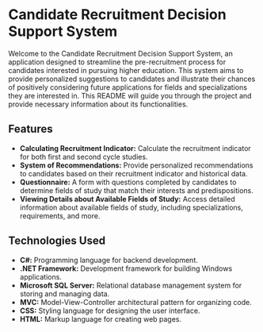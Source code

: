 # Candidate Recruitment Decision Support System

Welcome to the Candidate Recruitment Decision Support System, an application designed to streamline the pre-recruitment process for candidates interested in pursuing higher education. This system aims to provide personalized suggestions to candidates and illustrate their chances of positively considering future applications for fields and specializations they are interested in. This README will guide you through the project and provide necessary information about its functionalities.

## Features

- **Calculating Recruitment Indicator:** Calculate the recruitment indicator for both first and second cycle studies.
- **System of Recommendations:** Provide personalized recommendations to candidates based on their recruitment indicator and historical data.
- **Questionnaire:** A form with questions completed by candidates to determine fields of study that match their interests and predispositions.
- **Viewing Details about Available Fields of Study:** Access detailed information about available fields of study, including specializations, requirements, and more.

## Technologies Used

- **C#:** Programming language for backend development.
- **.NET Framework:** Development framework for building Windows applications.
- **Microsoft SQL Server:** Relational database management system for storing and managing data.
- **MVC:** Model-View-Controller architectural pattern for organizing code.
- **CSS:** Styling language for designing the user interface.
- **HTML:** Markup language for creating web pages.
